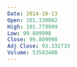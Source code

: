 ```yaml
---
Date: 2014-10-13
Open: 101.330002
High: 101.779999
Low: 99.809998
Close: 99.809998
Adj Close: 93.332733
Volume: 53583400
---
```

